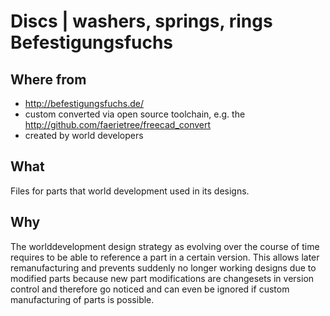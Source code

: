 Discs | washers, springs, rings Befestigungsfuchs
===



Where from
---
* http://befestigungsfuchs.de/
* custom converted via open source toolchain, e.g. the http://github.com/faerietree/freecad_convert
* created by world developers



What
---
Files for parts that world development used in its designs.



Why
---
The worlddevelopment design strategy as evolving over the course of time requires to be able to reference a part in a certain version.
This allows later remanufacturing and prevents suddenly no longer working designs due to modified parts because new part modifications are changesets in version control and therefore go noticed and can even be ignored if custom manufacturing of parts is possible.


